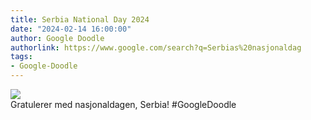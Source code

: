 ```yaml
---
title: Serbia National Day 2024
date: "2024-02-14 16:00:00"
author: Google Doodle
authorlink: https://www.google.com/search?q=Serbias%20nasjonaldag
tags:
- Google-Doodle
---
```

<img src="https://www.google.com/logos/doodles/2024/serbia-national-day-2024-6753651837110187-law.gif" referrerpolicy="no-referrer"><br>Gratulerer med nasjonaldagen, Serbia! #GoogleDoodle